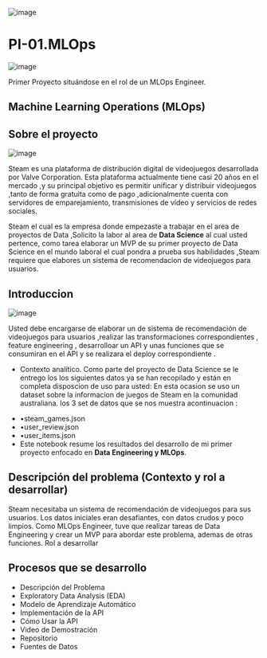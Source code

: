 
![image](https://github.com/AlisterVento/PI-01.MLOps/assets/129628866/671a9101-a8c4-49de-9419-6fe9ff1fdc05)
# PI-01.MLOps
![image](https://github.com/AlisterVento/PI-01.MLOps/assets/129628866/728b3afa-25a2-442a-82a9-93b3d62d23e7)


Primer Proyecto  situándose en el rol de un MLOps Engineer.
## **Machine Learning Operations (MLOps)**
## **Sobre el proyecto**

![image](https://github.com/AlisterVento/PI-01.MLOps/assets/129628866/9c65a280-dc60-486b-bbd2-f27a2c9e7532)

Steam es una plataforma de distribución digital de videojuegos desarrollada por Valve Corporation.
Esta plataforma actualmente tiene casi 20 años en el mercado ,y su principal objetivo es permitir unificar y distribuir videojuegos ,tanto de forma gratuita como de pago
,adicionalmente cuenta con servidores de emparejamiento, transmisiones de vídeo y servicios de redes sociales.

Steam el cual es la empresa donde empezaste a trabajar en el area de proyectos de Data ,Solicito la labor al area de **Data Science** al cual usted pertence,
como  tarea elaborar un MVP de su primer  proyecto de Data Science  en el mundo laboral el cual pondra a prueba sus habilidades ,Steam requiere que elabores
un sistema de recomendacion de videojuegos para usuarios.

## **Introduccion**
![image](https://github.com/AlisterVento/PI-01.MLOps/assets/129628866/35a1d882-8a1f-4e05-9a48-e809d40ae928)

 Usted debe encargarse de elaborar un  de sistema de recomendación de videojuegos para usuarios  ,realizar las transformaciones correspondientes , feature engineering ,
 desarrolloar un API y unas funciones que se consumiran en el API y se realizara el deploy correspondiente .

* Contexto analítico. Como parte del proyecto de Data Science se le entrego los los siguientes datos ya se han recopilado y están en completa disposcion de uso para usted:
En esta ocasion se uso un dataset sobre la informacion de juegos de Steam en la comunidad australiana.
los 3 set de datos que se nos muestra acontinuacion :
- •steam_games.json
- •user_review.json
- •user_items.json
- Este notebook resume los resultados del desarrollo de mi primer proyecto enfocado en **Data Engineering y MLOps**.




## **Descripción del problema (Contexto y rol a desarrollar)**
Steam necesitaba un sistema de recomendación de videojuegos para sus usuarios. Los datos iniciales eran desafiantes, con datos crudos y poco limpios. Como MLOps Engineer, tuve que realizar tareas de Data Engineering y crear un MVP para abordar este problema, ademas de otras funciones.
Rol a desarrollar


## Procesos que se desarrollo
* Descripción del Problema
* Exploratory Data Analysis (EDA)
* Modelo de Aprendizaje Automático
* Implementación de la API
* Cómo Usar la API
* Video de Demostración
* Repositorio
* Fuentes de Datos




